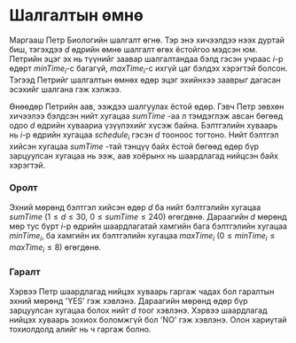 Шалгалтын өмнө
============

Маргааш Петр Биологийн шалгалт өгнө. Тэр энэ хичээлдээ нээх дуртай биш, тэгэхдээ $d$ өдрийн өмнө шалгалт өгөх ёстойгоо мэдсэн юм. Петрийн эцэг эх нь түүнийг заавар шалгалтандаа бэлд гэсэн учраас $i$-р өдөрт $minTime_i$-с багагүй, $maxTime_i$-с ихгүй цаг бэлдэх хэрэгтэй болсон. Тэгээд Петрийг шалгалтын өмнөх өдөр эцэг эхийнхээ зааврыг дагасан эсэхийг шалгана гэж хэлжээ.

Өнөөдөр Петрийн аав, ээждээ шалгуулах ёстой өдөр. Гэвч Петр зөвхөн хичээлээ бэлдсэн нийт хугацаа $sumTime$ -аа л тэмдэглэж авсан бөгөөд одоо $d$ өдрийн хуваариа үзүүлэхийг хүсэж байна. Бэлтгэлийн хуваарь нь $i$-р өдрийн хугацаа $schedule_i$ гэсэн $d$ тооноос тогтоно. Нийт бэлтгэл хийсэн хугацаа $sumTime$ -тай тэнцүү байх ёстой бөгөөд өдөр бүр зарцуулсан хугацаа нь ээж, аав хоёрынх нь шаардлагад нийцсэн байх хэрэгтэй.

### Оролт
Эхний мөрөнд бэлтгэл хийсэн өдөр $d$ ба нийт бэлтгэлийн хугацаа $sumTime$ ($1 ≤ d ≤ 30$, $0 ≤ sumTime ≤ 240$) өгөгдөнө. Дараагийн $d$ мөрөнд мөр тус бүрт $i$-р өдрийн шаардлагатай хамгийн бага бэлтгэлийн хугацаа $minTime_i$, ба хамгийн их бэлтгэлийн хугацаа $maxTime_i$ ($0 ≤ minTime_i ≤ maxTime_i ≤ 8$) өгөгдөнө.

### Гаралт
Хэрвээ Петр шаардлагад нийцэх хуваарь гаргаж чадах бол гаралтын эхний мөрөнд 'YES' гэж хэвлэнэ. Дараагийн мөрөнд өдөр бүр зарцуулсан хугацаа болох нийт $d$ тоог хэвлэнэ. Хэрвээ шаардлагад нийцэх хуваарь зохиох боломжгүй бол 'NO' гэж хэвлэнэ. Олон хариутай тохиолдолд алийг нь ч гаргаж болно.
